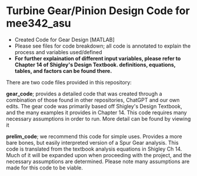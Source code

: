 # Turbine Gear/Pinion Design Code for mee342_asu

- Created Code for Gear Design [MATLAB]
- Please see files for code breakdown; all code is annotated to explain the process and variables used/defined
- **For further explaination of different input variables, please refer to Chapter 14 of Shigley's Design Textbook. definitions, equations, tables, and factors can be found there.**

There are two code files provided in this repository:

  **gear_code**; provides a detailed code that was created through a combination of those found in other repositories, ChatGPT and our own edits. The gear code was primarily based off Shigley's Design Textbook, and the many examples it provides in Chapter 14. This code requires many necessary assumptions in order to run. More detail can be found by viewing it

  **prelim_code**; we recommend this code for simple uses. Provides a more bare bones, but easily interpreted version of a Spur Gear analysis. This code is translated from the textbook analysis equations in Shigley Ch 14. Much of it will be expanded upon when proceeding with the project, and the necessary assumptions are determined. Please note many assumptions are made for this code to be viable.
